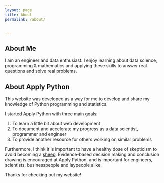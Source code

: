 ```yaml
---
layout: page
title: About
permalink: /about/


---
```

About Me
------------

I am an engineer and data enthusiast. I enjoy learning about data science, programming & mathematics and applying
these skills to answer real questions and solve real problems. 

About Apply Python
------------------

This website was developed as a way for me to develop and share my knowledge of Python programming and statistics. 

I started Apply Python with three main goals:

1. To learn a little bit about web development
2. To document and accelerate my progress as a data scientist, programmer and engineer
3. To provide another resource for others working on similar problems

Furthermore, I think it is important to have a healthy dose of skepticism to avoid becoming a [sheep](https://en.wikipedia.org/wiki/Animal_Farm#Other_animals). Evidence-based decision making and conclusion drawing 
is encouraged at Apply Python, and is important for engineers, scientists, businesspeople and laypeople alike.

Thanks for checking out my website!
